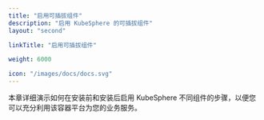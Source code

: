 ```yaml
---
title: "启用可插拔组件"
description: "启用 KubeSphere 的可插拔组件"
layout: "second"

linkTitle: "启用可插拔组件"

weight: 6000

icon: "/images/docs/docs.svg"
---
```


本章详细演示如何在安装前和安装后启用 KubeSphere 不同组件的步骤，以便您可以充分利用该容器平台为您的业务服务。
